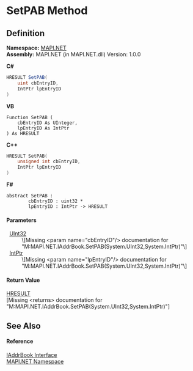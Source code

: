 # SetPAB Method




## Definition
**Namespace:** <a href="5bef4637-66f8-16d4-e5f4-4d0da57a1538.md">MAPI.NET</a>  
**Assembly:** MAPI.NET (in MAPI.NET.dll) Version: 1.0.0

**C#**
``` C#
HRESULT SetPAB(
	uint cbEntryID,
	IntPtr lpEntryID
)
```
**VB**
``` VB
Function SetPAB ( 
	cbEntryID As UInteger,
	lpEntryID As IntPtr
) As HRESULT
```
**C++**
``` C++
HRESULT SetPAB(
	unsigned int cbEntryID, 
	IntPtr lpEntryID
)
```
**F#**
``` F#
abstract SetPAB : 
        cbEntryID : uint32 * 
        lpEntryID : IntPtr -> HRESULT 
```



#### Parameters
<dl><dt>  <a href="https://learn.microsoft.com/dotnet/api/system.uint32" target="_blank" rel="noopener noreferrer">UInt32</a></dt><dd>\[Missing &lt;param name="cbEntryID"/&gt; documentation for "M:MAPI.NET.IAddrBook.SetPAB(System.UInt32,System.IntPtr)"\]</dd><dt>  <a href="https://learn.microsoft.com/dotnet/api/system.intptr" target="_blank" rel="noopener noreferrer">IntPtr</a></dt><dd>\[Missing &lt;param name="lpEntryID"/&gt; documentation for "M:MAPI.NET.IAddrBook.SetPAB(System.UInt32,System.IntPtr)"\]</dd></dl>

#### Return Value
<a href="50596607-a328-ef10-6ea9-0448fbb7d197.md">HRESULT</a>  
\[Missing &lt;returns&gt; documentation for "M:MAPI.NET.IAddrBook.SetPAB(System.UInt32,System.IntPtr)"\]

## See Also


#### Reference
<a href="3e0ae0ab-2ec1-3cb4-6c4f-5d6faee00a6e.md">IAddrBook Interface</a>  
<a href="5bef4637-66f8-16d4-e5f4-4d0da57a1538.md">MAPI.NET Namespace</a>  
